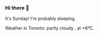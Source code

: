 ### Hi there :wave:

It's Sunday! I'm probably sleeping.

Weather in Toronto: partly cloudy , at +6°C.
